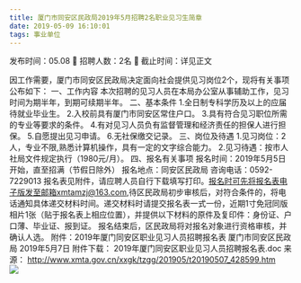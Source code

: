 ```yaml
---
title: 厦门市同安区民政局2019年5月招聘2名职业见习生简章
date: 2019-05-09 16:10:01
tags: 事业单位
---
```

发布时间：05.08   🌟   招聘人数：2名   🌈   截止时间：详见正文
<!-- more -->
因工作需要，厦门市同安区民政局决定面向社会提供见习岗位2个，现将有关事项公布如下：
一、工作内容
本次招聘的见习人员在本局办公室从事辅助工作，见习时间为期半年，到期可续期半年。
二、基本条件
1.全日制专科学历及以上的应届待就业毕业生。
2.入校前具有厦门市同安区常住户口。
3.具有符合见习职位所需的专业等要求的条件。
4.有对见习人员负有监督管理和经济责任的担保人进行担保。
5.自愿提出见习申请。
6.无社保缴交记录。
三、岗位及待遇
1.见习岗位：2人，专业不限,熟悉计算机操作，具有一定的文字综合能力。
2.见习待遇：按市人社局文件规定执行（1980元/月）。
四、报名有关事项
报名时间：2019年5月5日开始，直至招满（节假日除外）
报名地点：同安区民政局
咨询电话：0592-7229013
报名表见附件，请应聘人员自行下载填写打印。报名时可先将报名表电子版发至邮箱xmtamzj@163.com,待区民政局初步审核后，对符合条件的，将电话通知具体递交材料时间。递交材料时请提交报名表一式一份，近期1寸免冠同版相片1张（贴于报名表上相应位置），并提供以下材料的原件及复印件：身份证、户口薄、毕业证、报到证。
报名结束后，区民政局将对报名对象进行资格审核，并确认人选。
附件：2019年厦门同安区职业见习人员招聘报名表
厦门市同安区民政局
2019年5月7日
附件下载：
2019年厦门同安区职业见习人员招聘报名表.doc
来源：
http://www.xmta.gov.cn/xxgk/tzgg/201905/t20190507_428599.htm
 
 ![](https://cdn.weiweiblog.cn/20181015134814.png)